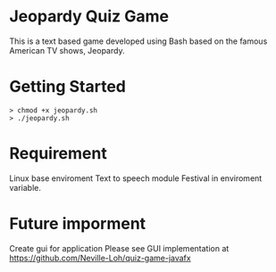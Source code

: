 
# Jeopardy Quiz Game
This is a text based game developed using Bash based on the famous American TV shows, Jeopardy.


# Getting Started
```
> chmod +x jeopardy.sh
> ./jeopardy.sh
```

# Requirement 
Linux base enviroment
Text to speech module Festival in enviroment variable.



# Future imporment
Create gui for application
Please see GUI implementation at https://github.com/Neville-Loh/quiz-game-javafx
